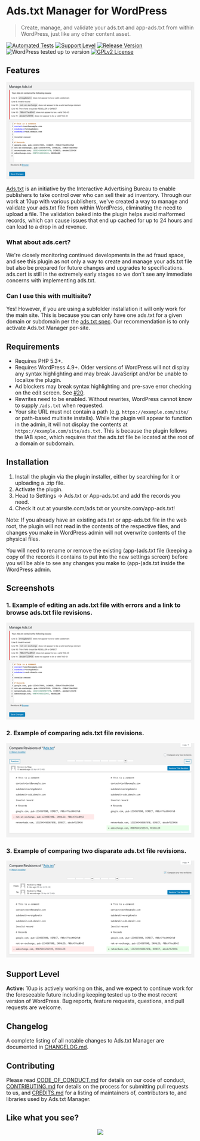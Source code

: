 # Ads.txt Manager for WordPress

> Create, manage, and validate your ads.txt and app-ads.txt from within WordPress, just like any other content asset.

[![Automated Tests](https://github.com/10up/ads-txt/workflows/Automated%20Tests/badge.svg)](https://github.com/10up/ads-txt/actions?query=workflow%3A%22Automated+Tests%22) [![Support Level](https://img.shields.io/badge/support-active-green.svg)](#support-level) [![Release Version](https://img.shields.io/github/tag/10up/ads-txt.svg?label=release)](https://github.com/10up/ads-txt/releases/latest) ![WordPress tested up to version](https://img.shields.io/badge/WordPress-v5.4%20tested-success.svg) [![GPLv2 License](https://img.shields.io/github/license/10up/ads-txt.svg)](https://github.com/10up/ads-txt/blob/develop/LICENSE.md)

## Features

![Screenshot of ads.txt editor](.wordpress-org/screenshot-1.png "Example of editing an ads.txt file with errors and a link to browse ads.txt file revisions.")

[Ads.txt](https://iabtechlab.com/ads-txt/) is an initiative by the Interactive Advertising Bureau to enable publishers to take control over who can sell their ad inventory. Through our work at 10up with various publishers, we've created a way to manage and validate your ads.txt file from within WordPress, eliminating the need to upload a file. The validation baked into the plugin helps avoid malformed records, which can cause issues that end up cached for up to 24 hours and can lead to a drop in ad revenue.

### What about ads.cert?

We're closely monitoring continued developments in the ad fraud space, and see this plugin as not only a way to create and manage your ads.txt file but also be prepared for future changes and upgrades to specifications. ads.cert is still in the extremely early stages so we don't see any immediate concerns with implementing ads.txt.

### Can I use this with multisite?

Yes! However, if you are using a subfolder installation it will only work for the main site. This is because you can only have one ads.txt for a given domain or subdomain per the [ads.txt spec](https://iabtechlab.com/ads-txt/).  Our recommendation is to only activate Ads.txt Manager per-site.

## Requirements

* Requires PHP 5.3+.
* Requires WordPress 4.9+. Older versions of WordPress will not display any syntax highlighting and may break JavaScript and/or be unable to localize the plugin.
* Ad blockers may break syntax highlighting and pre-save error checking on the edit screen. See [#20](https://github.com/10up/ads-txt/issues/20).
* Rewrites need to be enabled. Without rewrites, WordPress cannot know to supply `/ads.txt` when requested.
* Your site URL must not contain a path (e.g. `https://example.com/site/` or path-based multisite installs). While the plugin will appear to function in the admin, it will not display the contents at `https://example.com/site/ads.txt`. This is because the plugin follows the IAB spec, which requires that the ads.txt file be located at the root of a domain or subdomain.

## Installation

1. Install the plugin via the plugin installer, either by searching for it or uploading a .zip file.
1. Activate the plugin.
1. Head to Settings → Ads.txt or App-ads.txt and add the records you need.
1. Check it out at yoursite.com/ads.txt or yoursite.com/app-ads.txt!

Note: If you already have an existing ads.txt or app-ads.txt file in the web root, the plugin will not read in the contents of the respective files, and changes you make in WordPress admin will not overwrite contents of the physical files.

You will need to rename or remove the existing (app-)ads.txt file (keeping a copy of the records it contains to put into the new settings screen) before you will be able to see any changes you make to (app-)ads.txt inside the WordPress admin.

## Screenshots

### 1. Example of editing an ads.txt file with errors and a link to browse ads.txt file revisions.

![Screenshot of ads.txt editor](.wordpress-org/screenshot-1.png "Example of editing an ads.txt file with errors and a link to browse ads.txt file revisions.")

### 2. Example of comparing ads.txt file revisions.

![Screenshot of ads.txt in Revisions editor](.wordpress-org/screenshot-2.png "Example of comparing ads.txt file revisions.")

### 3. Example of comparing two disparate ads.txt file revisions.

![Screenshot of ads.txt in Revisions editor](.wordpress-org/screenshot-3.png "Example of comparing two disparate ads.txt file revisions.")

## Support Level

**Active:** 10up is actively working on this, and we expect to continue work for the foreseeable future including keeping tested up to the most recent version of WordPress.  Bug reports, feature requests, questions, and pull requests are welcome.

## Changelog

A complete listing of all notable changes to Ads.txt Manager are documented in [CHANGELOG.md](CHANGELOG.md).

## Contributing

Please read [CODE_OF_CONDUCT.md](CODE_OF_CONDUCT.md) for details on our code of conduct, [CONTRIBUTING.md](CONTRIBUTING.md) for details on the process for submitting pull requests to us, and [CREDITS.md](CREDITS.md) for a listing of maintainers of, contributors to, and libraries used by Ads.txt Manager.

## Like what you see?

<p align="center">
<a href="http://10up.com/contact/"><img src="https://10up.com/uploads/2016/10/10up-Github-Banner.png" width="850"></a>
</p>

